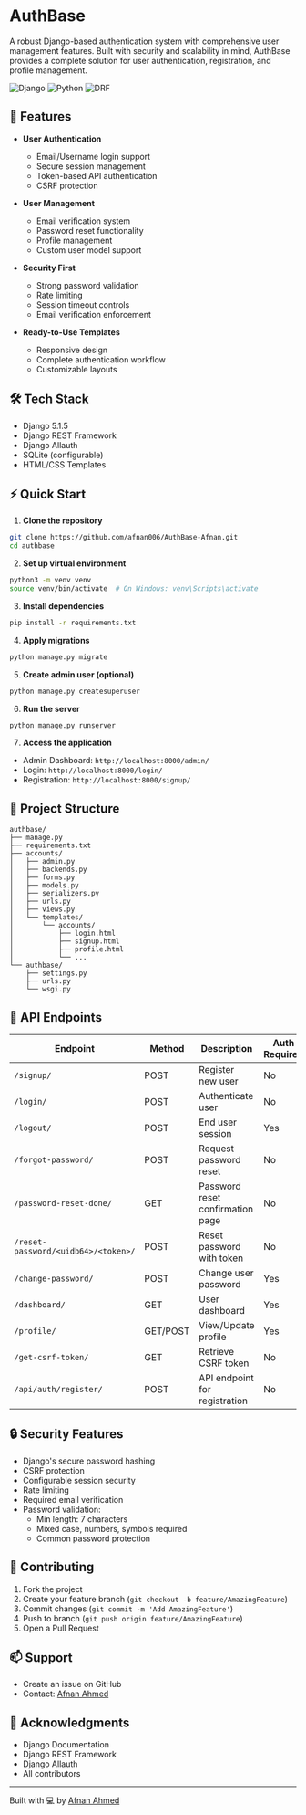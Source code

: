 # AuthBase

A robust Django-based authentication system with comprehensive user management features. Built with security and scalability in mind, AuthBase provides a complete solution for user authentication, registration, and profile management.

![Django](https://img.shields.io/badge/Django-5.1.5-green.svg)
![Python](https://img.shields.io/badge/Python-3.8+-blue.svg)
![DRF](https://img.shields.io/badge/DRF-Latest-red.svg)

## 🚀 Features

- **User Authentication**
  - Email/Username login support
  - Secure session management
  - Token-based API authentication
  - CSRF protection

- **User Management**
  - Email verification system
  - Password reset functionality
  - Profile management
  - Custom user model support

- **Security First**
  - Strong password validation
  - Rate limiting
  - Session timeout controls
  - Email verification enforcement

- **Ready-to-Use Templates**
  - Responsive design
  - Complete authentication workflow
  - Customizable layouts

## 🛠️ Tech Stack

- Django 5.1.5
- Django REST Framework
- Django Allauth
- SQLite (configurable)
- HTML/CSS Templates

## ⚡ Quick Start

1. **Clone the repository**
```bash
git clone https://github.com/afnan006/AuthBase-Afnan.git
cd authbase
```

2. **Set up virtual environment**
```bash
python3 -m venv venv
source venv/bin/activate  # On Windows: venv\Scripts\activate
```

3. **Install dependencies**
```bash
pip install -r requirements.txt
```

4. **Apply migrations**
```bash
python manage.py migrate
```

5. **Create admin user (optional)**
```bash
python manage.py createsuperuser
```

6. **Run the server**
```bash
python manage.py runserver
```

7. **Access the application**
- Admin Dashboard: `http://localhost:8000/admin/`
- Login: `http://localhost:8000/login/`
- Registration: `http://localhost:8000/signup/`

## 📁 Project Structure
```
authbase/
├── manage.py
├── requirements.txt
├── accounts/
│   ├── admin.py
│   ├── backends.py
│   ├── forms.py
│   ├── models.py
│   ├── serializers.py
│   ├── urls.py
│   ├── views.py
│   └── templates/
│       └── accounts/
│           ├── login.html
│           ├── signup.html
│           ├── profile.html
│           └── ...
└── authbase/
    ├── settings.py
    ├── urls.py
    └── wsgi.py
```

## 🔑 API Endpoints

| Endpoint | Method | Description | Auth Required |
|----------|--------|-------------|---------------|
| `/signup/` | POST | Register new user | No |
| `/login/` | POST | Authenticate user | No |
| `/logout/` | POST | End user session | Yes |
| `/forgot-password/` | POST | Request password reset | No |
| `/password-reset-done/` | GET | Password reset confirmation page | No |
| `/reset-password/<uidb64>/<token>/` | POST | Reset password with token | No |
| `/change-password/` | POST | Change user password | Yes |
| `/dashboard/` | GET | User dashboard | Yes |
| `/profile/` | GET/POST | View/Update profile | Yes |
| `/get-csrf-token/` | GET | Retrieve CSRF token | No |
| `/api/auth/register/` | POST | API endpoint for registration | No |

## 🔒 Security Features

- Django's secure password hashing
- CSRF protection
- Configurable session security
- Rate limiting
- Required email verification
- Password validation:
  - Min length: 7 characters
  - Mixed case, numbers, symbols required
  - Common password protection

## 🤝 Contributing

1. Fork the project
2. Create your feature branch (`git checkout -b feature/AmazingFeature`)
3. Commit changes (`git commit -m 'Add AmazingFeature'`)
4. Push to branch (`git push origin feature/AmazingFeature`)
5. Open a Pull Request

## 📫 Support

- Create an issue on GitHub
- Contact: [Afnan Ahmed](https://github.com/afnan006)

## 🙏 Acknowledgments

- Django Documentation
- Django REST Framework
- Django Allauth
- All contributors

---
Built with 💻 by [Afnan Ahmed](https://github.com/afnan006)
